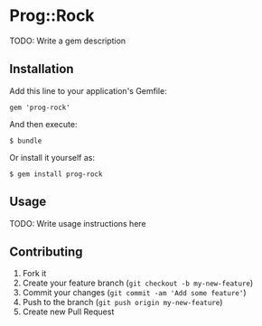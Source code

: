 # Prog::Rock

TODO: Write a gem description

## Installation

Add this line to your application's Gemfile:

    gem 'prog-rock'

And then execute:

    $ bundle

Or install it yourself as:

    $ gem install prog-rock

## Usage

TODO: Write usage instructions here

## Contributing

1. Fork it
2. Create your feature branch (`git checkout -b my-new-feature`)
3. Commit your changes (`git commit -am 'Add some feature'`)
4. Push to the branch (`git push origin my-new-feature`)
5. Create new Pull Request
